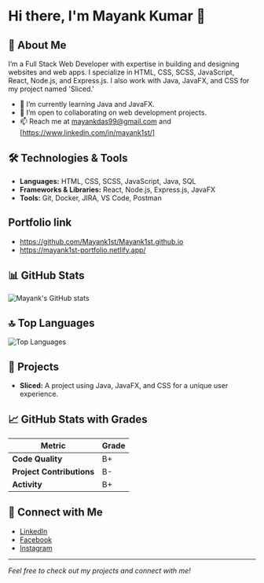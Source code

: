 # Hi there, I'm Mayank Kumar 👋

## 🚀 About Me
I’m a Full Stack Web Developer with expertise in building and designing websites and web apps. I specialize in HTML, CSS, SCSS, JavaScript, React, Node.js, and Express.js. I also work with Java, JavaFX, and CSS for my project named 'Sliced.'

- 🌱 I’m currently learning Java and JavaFX.
- 💼 I’m open to collaborating on web development projects.
- 📫 Reach me at [mayankdas99@gmail.com](mailto:mayankdas99@gmail.com) and [https://www.linkedin.com/in/mayank1st/]

## 🛠️ Technologies & Tools
- **Languages:** HTML, CSS, SCSS, JavaScript, Java, SQL
- **Frameworks & Libraries:** React, Node.js, Express.js, JavaFX
- **Tools:** Git, Docker, JIRA, VS Code, Postman

## Portfolio link
- https://github.com/Mayank1st/Mayank1st.github.io
- https://mayank1st-portfolio.netlify.app/

## 📊 GitHub Stats

![Mayank's GitHub stats](https://github-readme-stats.vercel.app/api?username=Mayank1st&show_icons=true&hide_title=true&hide=prs&count_private=true&include_all_commits=true&theme=dark)

## 🔝 Top Languages

![Top Languages](https://github-readme-stats.vercel.app/api/top-langs/?username=Mayank1st&theme=dark&layout=compact)

## 🧩 Projects
- **Sliced:** A project using Java, JavaFX, and CSS for a unique user experience.

## 📈 GitHub Stats with Grades

| Metric                   | Grade  |
|--------------------------|--------|
| **Code Quality**         | B+     |
| **Project Contributions**| B-     |
| **Activity**             | B+     |

## 📢 Connect with Me
- [LinkedIn](https://www.linkedin.com/in/mayank1st/)
- [Facebook](https://www.facebook.com/mayankdas01/)
- [Instagram](https://www.instagram.com/mayank1st/)

---

*Feel free to check out my projects and connect with me!*
